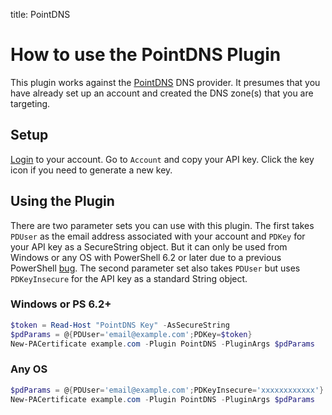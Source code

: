 title: PointDNS

# How to use the PointDNS Plugin

This plugin works against the [PointDNS](https://pointhq.com) DNS provider. It presumes
that you have already set up an account and created the DNS zone(s) that you are targeting.

## Setup

[Login](https://app.pointhq.com/verify) to your account. Go to `Account` and copy
your API key. Click the key icon if you need to generate a new key.

## Using the Plugin

There are two parameter sets you can use with this plugin. The first takes `PDUser` as the email address associated with your account and `PDKey` for your API key as a SecureString object. But it can only be used from Windows or any OS with PowerShell 6.2 or later due to a previous PowerShell [bug](https://github.com/PowerShell/PowerShell/issues/1654). The second parameter set also takes `PDUser` but uses `PDKeyInsecure` for the API key as a standard String object.

### Windows or PS 6.2+

```powershell
$token = Read-Host "PointDNS Key" -AsSecureString
$pdParams = @{PDUser='email@example.com';PDKey=$token}
New-PACertificate example.com -Plugin PointDNS -PluginArgs $pdParams
```

### Any OS

```powershell
$pdParams = @{PDUser='email@example.com';PDKeyInsecure='xxxxxxxxxxxx'}
New-PACertificate example.com -Plugin PointDNS -PluginArgs $pdParams
```
